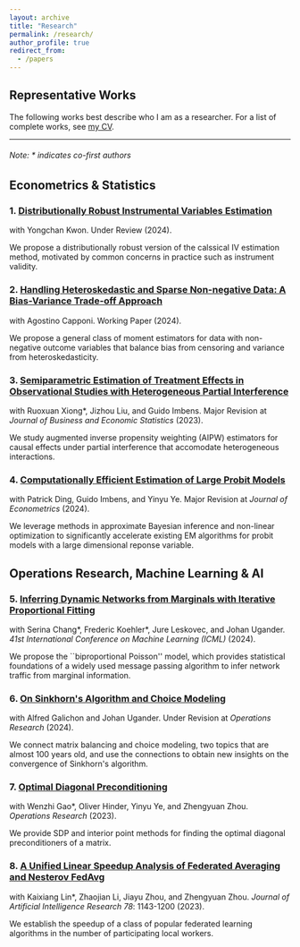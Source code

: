 ```yaml
---
layout: archive
title: "Research"
permalink: /research/
author_profile: true
redirect_from:
  - /papers
---
```

## Representative Works
The following works best describe who I am as a researcher. For a list of complete works, see [my CV](https://zhaonanq.github.io/files/CV_Zhaonan_Qu.pdf).


___

###### _Note: \* indicates co-first authors_

## Econometrics & Statistics

### 1. [Distributionally Robust Instrumental Variables Estimation](https://arxiv.org/abs/2410.15634)
with Yongchan Kwon. Under Review (2024).

We propose a distributionally robust version of the calssical IV estimation method, motivated by common concerns in practice such as instrument validity.

### 2. [Handling Heteroskedastic and Sparse Non-negative Data: A Bias-Variance Trade-off Approach](https://drive.google.com/file/d/1qJS-sRlTLggwkjiYLQr0ihGnYKch6sUU/view?usp=sharing)
with Agostino Capponi. Working Paper (2024).

We propose a general class of moment estimators for data with non-negative outcome variables that balance bias from censoring and variance from heteroskedasticity.

### 3. [Semiparametric Estimation of Treatment Effects in Observational Studies with Heterogeneous Partial Interference](https://arxiv.org/abs/2107.12420)
with Ruoxuan Xiong\*, Jizhou Liu, and Guido Imbens. Major Revision at _Journal of Business and Economic Statistics_ (2023).

We study augmented inverse propensity weighting (AIPW) estimators for causal effects under partial interference that accomodate heterogeneous interactions.

### 4. [Computationally Efficient Estimation of Large Probit Models](https://arxiv.org/abs/2407.09371)
with Patrick Ding, Guido Imbens, and Yinyu Ye. Major Revision at _Journal of Econometrics_ (2024).

We leverage methods in approximate Bayesian inference and non-linear optimization to significantly accelerate existing EM algorithms for probit models with a large dimensional reponse variable.

## Operations Research, Machine Learning & AI

### 5. [Inferring Dynamic Networks from Marginals with Iterative Proportional Fitting](https://arxiv.org/abs/2402.18697)
with Serina Chang\*, Frederic Koehler\*, Jure Leskovec, and Johan Ugander. _41st International Conference on Machine Learning (ICML)_  (2024).

We propose the ``biproportional Poisson'' model, which provides statistical foundations of a widely used message passing algorithm to infer network traffic from marginal information. 

### 6. [On Sinkhorn's Algorithm and Choice Modeling](https://drive.google.com/file/d/18pq78eIlByYdEl_ezIkA1AyF6wMpg6eg/view?usp=sharing)
with Alfred Galichon and Johan Ugander. Under Revision at _Operations Research_ (2024).

We connect matrix balancing and choice modeling, two topics that are almost 100 years old, and use the connections to obtain new insights on the convergence of Sinkhorn's algorithm.

### 7. [Optimal Diagonal Preconditioning](https://arxiv.org/abs/2209.00809)
with Wenzhi Gao\*, Oliver Hinder, Yinyu Ye, and Zhengyuan Zhou. _Operations Research_ (2023).

We provide SDP and interior point methods for finding the optimal diagonal preconditioners of a matrix.

### 8. [A Unified Linear Speedup Analysis of Federated Averaging and Nesterov FedAvg](https://arxiv.org/abs/2007.05690)
with Kaixiang Lin\*, Zhaojian Li, Jiayu Zhou, and Zhengyuan Zhou. _Journal of Artificial Intelligence Research 78_: 1143-1200 (2023).

We establish the speedup of a class of popular federated learning algorithms in the number of participating local workers.

